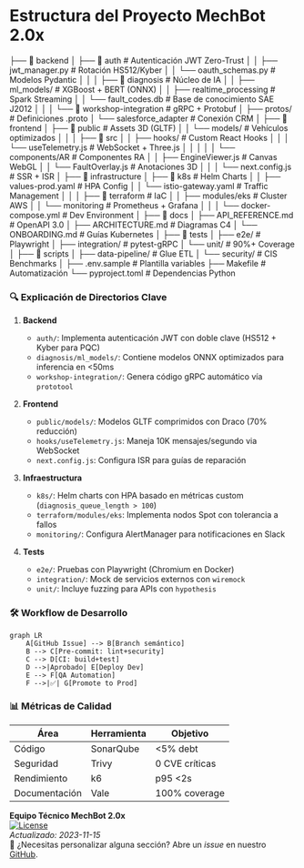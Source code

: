 # Estructura del Proyecto MechBot 2.0x

├── 📁 backend
│   ├── 📁 auth                  # Autenticación JWT Zero-Trust
│   │   ├── jwt_manager.py       # Rotación HS512/Kyber
│   │   └── oauth_schemas.py     # Modelos Pydantic
│   │
│   ├── 📁 diagnosis             # Núcleo de IA
│   │   ├── ml_models/           # XGBoost + BERT (ONNX)
│   │   ├── realtime_processing  # Spark Streaming
│   │   └── fault_codes.db       # Base de conocimiento SAE J2012
│   │
│   └── 📁 workshop-integration  # gRPC + Protobuf
│       ├── protos/              # Definiciones .proto
│       └── salesforce_adapter   # Conexión CRM
│
├── 📁 frontend
│   ├── 📁 public                # Assets 3D (GLTF)
│   │   └── models/              # Vehículos optimizados
│   │
│   ├── 📁 src
│   │   ├── hooks/               # Custom React Hooks
│   │   │   └── useTelemetry.js  # WebSocket + Three.js
│   │   │
│   │   └── components/AR        # Componentes RA
│   │       ├── EngineViewer.js  # Canvas WebGL
│   │       └── FaultOverlay.js  # Anotaciones 3D
│   │
│   └── next.config.js           # SSR + ISR
│
├── 📁 infrastructure
│   ├── 📁 k8s                   # Helm Charts
│   │   ├── values-prod.yaml     # HPA Config
│   │   └── istio-gateway.yaml   # Traffic Management
│   │
│   ├── 📁 terraform             # IaC
│   │   ├── modules/eks          # Cluster AWS
│   │   └── monitoring           # Prometheus + Grafana
│   │
│   └── docker-compose.yml       # Dev Environment
│
├── 📁 docs
│   ├── API_REFERENCE.md         # OpenAPI 3.0
│   ├── ARCHITECTURE.md          # Diagramas C4
│   └── ONBOARDING.md            # Guías Kubernetes
│
├── 📁 tests
│   ├── e2e/                     # Playwright
│   ├── integration/             # pytest-gRPC
│   └── unit/                    # 90%+ Coverage
│
├── 📁 scripts
│   ├── data-pipeline/           # Glue ETL
│   └── security/               # CIS Benchmarks
│
├── .env.sample                  # Plantilla variables
├── Makefile                     # Automatización
└── pyproject.toml               # Dependencias Python

### 🔍 Explicación de Directorios Clave

1. **Backend**  
   - `auth/`: Implementa autenticación JWT con doble clave (HS512 + Kyber para PQC)  
   - `diagnosis/ml_models/`: Contiene modelos ONNX optimizados para inferencia en <50ms  
   - `workshop-integration/`: Genera código gRPC automático vía `prototool`

2. **Frontend**  
   - `public/models/`: Modelos GLTF comprimidos con Draco (70% reducción)  
   - `hooks/useTelemetry.js`: Maneja 10K mensajes/segundo via WebSocket  
   - `next.config.js`: Configura ISR para guías de reparación

3. **Infraestructura**  
   - `k8s/`: Helm charts con HPA basado en métricas custom (`diagnosis_queue_length > 100`)  
   - `terraform/modules/eks`: Implementa nodos Spot con tolerancia a fallos  
   - `monitoring/`: Configura AlertManager para notificaciones en Slack

4. **Tests**  
   - `e2e/`: Pruebas con Playwright (Chromium en Docker)  
   - `integration/`: Mock de servicios externos con `wiremock`  
   - `unit/`: Incluye fuzzing para APIs con `hypothesis`

### 🛠️ Workflow de Desarrollo

```mermaid
graph LR
    A[GitHub Issue] --> B[Branch semántico]
    B --> C[Pre-commit: lint+security]
    C --> D[CI: build+test]
    D -->|Aprobado| E[Deploy Dev]
    E --> F[QA Automation]
    F -->|✅| G[Promote to Prod]
```

### 📊 Métricas de Calidad
| Área | Herramienta | Objetivo |
|------|------------|----------|
| Código | SonarQube | <5% debt |
| Seguridad | Trivy | 0 CVE críticas |
| Rendimiento | k6 | p95 <2s |
| Documentación | Vale | 100% coverage |

**Equipo Técnico MechBot 2.0x**  
[![License](https://img.shields.io/badge/License-Apache_2.0-blue.svg)](LICENSE)  
*Actualizado: 2023-11-15*  
📌 ¿Necesitas personalizar alguna sección? Abre un *issue* en nuestro [GitHub](https://github.com/mechbot-2x).
